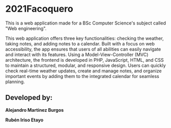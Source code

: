# 2021Facoquero
This is a web application made for a BSc Computer Science's subject called "Web engineering".

This web application offers three key functionalities: checking the weather, taking notes, and adding notes to a calendar. Built with a focus on web accessibility, the app ensures that users of all abilities can easily navigate and interact with its features. Using a Model-View-Controller (MVC) architecture, the frontend is developed in PHP, JavaScript, HTML, and CSS to maintain a structured, modular, and responsive design. Users can quickly check real-time weather updates, create and manage notes, and organize important events by adding them to the integrated calendar for seamless planning.

## Developed by:

**Alejandro Martínez Burgos**

**Rubén Iriso Etayo**

